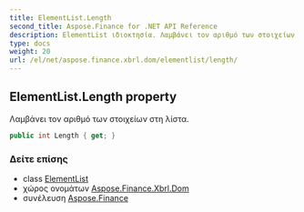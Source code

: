 ```yaml
---
title: ElementList.Length
second_title: Aspose.Finance for .NET API Reference
description: ElementList ιδιοκτησία. Λαμβάνει τον αριθμό των στοιχείων στη λίστα.
type: docs
weight: 20
url: /el/net/aspose.finance.xbrl.dom/elementlist/length/
---
```

## ElementList.Length property

Λαμβάνει τον αριθμό των στοιχείων στη λίστα.

```csharp
public int Length { get; }
```

### Δείτε επίσης

* class [ElementList](../)
* χώρος ονομάτων [Aspose.Finance.Xbrl.Dom](../../elementlist/)
* συνέλευση [Aspose.Finance](../../../)


